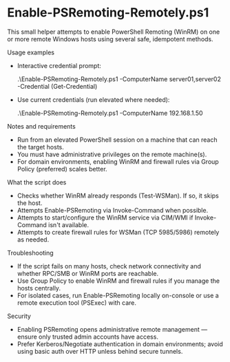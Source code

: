 # Enable-PSRemoting-Remotely.ps1

This small helper attempts to enable PowerShell Remoting (WinRM) on one or more remote Windows hosts using several safe, idempotent methods.

Usage examples

- Interactive credential prompt:

    .\Enable-PSRemoting-Remotely.ps1 -ComputerName server01,server02 -Credential (Get-Credential)

- Use current credentials (run elevated where needed):

    .\Enable-PSRemoting-Remotely.ps1 -ComputerName 192.168.1.50

Notes and requirements

- Run from an elevated PowerShell session on a machine that can reach the target hosts.
- You must have administrative privileges on the remote machine(s).
- For domain environments, enabling WinRM and firewall rules via Group Policy (preferred) scales better.

What the script does

- Checks whether WinRM already responds (Test-WSMan). If so, it skips the host.
- Attempts Enable-PSRemoting via Invoke-Command when possible.
- Attempts to start/configure the WinRM service via CIM/WMI if Invoke-Command isn't available.
- Attempts to create firewall rules for WSMan (TCP 5985/5986) remotely as needed.

Troubleshooting

- If the script fails on many hosts, check network connectivity and whether RPC/SMB or WinRM ports are reachable.
- Use Group Policy to enable WinRM and firewall rules if you manage the hosts centrally.
- For isolated cases, run Enable-PSRemoting locally on-console or use a remote execution tool (PSExec) with care.

Security

- Enabling PSRemoting opens administrative remote management — ensure only trusted admin accounts have access.
- Prefer Kerberos/Negotiate authentication in domain environments; avoid using basic auth over HTTP unless behind secure tunnels.
